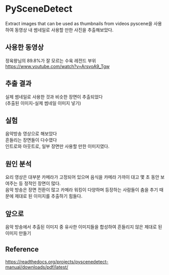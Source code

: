# PySceneDetect
Extract images that can be used as thumbnails from videos
pyscene을 사용하여 동영상 내 썸네일로 사용할 만한 사진을 추출해보았다. 

## 사용한 동영상
정육왕님의 89.8%가 잘 모르는 수육 레전드 부위<br>
https://www.youtube.com/watch?v=ArsvoA9_Tgw

## 추출 결과
실제 썸네일로 사용한 것과 비슷한 장면이 추출되었다<br>
(추출된 이미지-실제 썸네일 이미지 넣기)

## 실험
음악방송 영상으로 해보았다<br>
흔들리는 장면들이 다수였다<br>
인트로와 아웃트로, 일부 장면만 사용할 만한 이미지였다.<br>

## 원인 분석
요리 영상은 대부분 카메라가 고정되어 있으며 음식을 카메라 가까이 대고 몇 초 동안 보여주는 등 정적인 장면이 많다.<br>
음악 방송은 장면 전환이 많고 카메라 워킹이 다양하며 등장하는 사람들이 춤을 추기 때문에 제대로 된 이미지를 추출하기 힘들다.<br> 

## 앞으로
음악 방송에서 추출된 이미지 중 유사한 이미지들을 합성하여 흔들리지 않은 제대로 된 이미지 만들기<br>


## Reference
https://readthedocs.org/projects/pyscenedetect-manual/downloads/pdf/latest/
